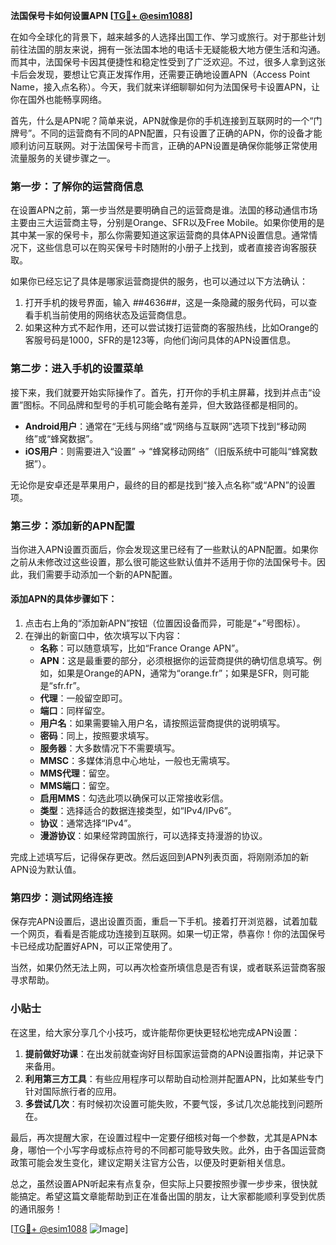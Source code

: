 **法国保号卡如何设置APN [[TG💪+ @esim1088](https://t.me/s/esim1088)]**

在如今全球化的背景下，越来越多的人选择出国工作、学习或旅行。对于那些计划前往法国的朋友来说，拥有一张法国本地的电话卡无疑能极大地方便生活和沟通。而其中，法国保号卡因其便捷性和稳定性受到了广泛欢迎。不过，很多人拿到这张卡后会发现，要想让它真正发挥作用，还需要正确地设置APN（Access Point Name，接入点名称）。今天，我们就来详细聊聊如何为法国保号卡设置APN，让你在国外也能畅享网络。

首先，什么是APN呢？简单来说，APN就像是你的手机连接到互联网时的一个“门牌号”。不同的运营商有不同的APN配置，只有设置了正确的APN，你的设备才能顺利访问互联网。对于法国保号卡而言，正确的APN设置是确保你能够正常使用流量服务的关键步骤之一。

### 第一步：了解你的运营商信息

在设置APN之前，第一步当然是要明确自己的运营商是谁。法国的移动通信市场主要由三大运营商主导，分别是Orange、SFR以及Free Mobile。如果你使用的是其中某一家的保号卡，那么你需要知道这家运营商的具体APN设置信息。通常情况下，这些信息可以在购买保号卡时随附的小册子上找到，或者直接咨询客服获取。

如果你已经忘记了具体是哪家运营商提供的服务，也可以通过以下方法确认：

1. 打开手机的拨号界面，输入 *#*#4636#*#*，这是一条隐藏的服务代码，可以查看手机当前使用的网络状态及运营商信息。
2. 如果这种方式不起作用，还可以尝试拨打运营商的客服热线，比如Orange的客服号码是1000，SFR的是123等，向他们询问具体的APN设置信息。

### 第二步：进入手机的设置菜单

接下来，我们就要开始实际操作了。首先，打开你的手机主屏幕，找到并点击“设置”图标。不同品牌和型号的手机可能会略有差异，但大致路径都是相同的。

- **Android用户**：通常在“无线与网络”或“网络与互联网”选项下找到“移动网络”或“蜂窝数据”。
- **iOS用户**：则需要进入“设置” -> “蜂窝移动网络”（旧版系统中可能叫“蜂窝数据”）。

无论你是安卓还是苹果用户，最终的目的都是找到“接入点名称”或“APN”的设置项。

### 第三步：添加新的APN配置

当你进入APN设置页面后，你会发现这里已经有了一些默认的APN配置。如果你之前从未修改过这些设置，那么很可能这些默认值并不适用于你的法国保号卡。因此，我们需要手动添加一个新的APN配置。

#### 添加APN的具体步骤如下：

1. 点击右上角的“添加新APN”按钮（位置因设备而异，可能是“+”号图标）。
2. 在弹出的新窗口中，依次填写以下内容：
   - **名称**：可以随意填写，比如“France Orange APN”。
   - **APN**：这是最重要的部分，必须根据你的运营商提供的确切信息填写。例如，如果是Orange的APN，通常为“orange.fr”；如果是SFR，则可能是“sfr.fr”。
   - **代理**：一般留空即可。
   - **端口**：同样留空。
   - **用户名**：如果需要输入用户名，请按照运营商提供的说明填写。
   - **密码**：同上，按照要求填写。
   - **服务器**：大多数情况下不需要填写。
   - **MMSC**：多媒体消息中心地址，一般也无需填写。
   - **MMS代理**：留空。
   - **MMS端口**：留空。
   - **启用MMS**：勾选此项以确保可以正常接收彩信。
   - **类型**：选择适合的数据连接类型，如“IPv4/IPv6”。
   - **协议**：通常选择“IPv4”。
   - **漫游协议**：如果经常跨国旅行，可以选择支持漫游的协议。

完成上述填写后，记得保存更改。然后返回到APN列表页面，将刚刚添加的新APN设为默认值。

### 第四步：测试网络连接

保存完APN设置后，退出设置页面，重启一下手机。接着打开浏览器，试着加载一个网页，看看是否能成功连接到互联网。如果一切正常，恭喜你！你的法国保号卡已经成功配置好APN，可以正常使用了。

当然，如果仍然无法上网，可以再次检查所填信息是否有误，或者联系运营商客服寻求帮助。

### 小贴士

在这里，给大家分享几个小技巧，或许能帮你更快更轻松地完成APN设置：

1. **提前做好功课**：在出发前就查询好目标国家运营商的APN设置指南，并记录下来备用。
2. **利用第三方工具**：有些应用程序可以帮助自动检测并配置APN，比如某些专门针对国际旅行者的应用。
3. **多尝试几次**：有时候初次设置可能失败，不要气馁，多试几次总能找到问题所在。

最后，再次提醒大家，在设置过程中一定要仔细核对每一个参数，尤其是APN本身，哪怕一个小写字母或标点符号的不同都可能导致失败。此外，由于各国运营商政策可能会发生变化，建议定期关注官方公告，以便及时更新相关信息。

总之，虽然设置APN听起来有点复杂，但实际上只要按照步骤一步步来，很快就能搞定。希望这篇文章能帮助到正在准备出国的朋友，让大家都能顺利享受到优质的通讯服务！

[[TG💪+ @esim1088](https://t.me/s/esim1088) ![Image](https://i.postimg.cc/4NQfJmqS/Snipaste-2025-05-13-00-14-12.png)]